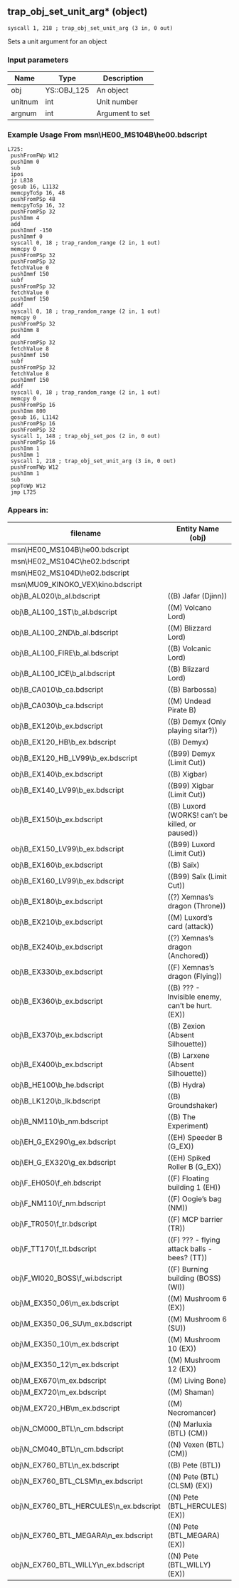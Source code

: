 ## trap_obj_set_unit_arg* (object)

`syscall 1, 218 ; trap_obj_set_unit_arg (3 in, 0 out)`

Sets a unit argument for an object

### Input parameters
| Name | Type | Description
|------|------|------------
| obj   | YS::OBJ_125   | An object
| unitnum   | int   | Unit number
| argnum   | int   | Argument to set


### Example Usage From msn\HE00_MS104B\he00.bdscript
```plaintext
L725:
 pushFromFWp W12
 pushImm 0
 sub 
 ipos 
 jz L838
 gosub 16, L1132
 memcpyToSp 16, 48
 pushFromPSp 48
 memcpyToSp 16, 32
 pushFromPSp 32
 pushImm 4
 add 
 pushImmf -150
 pushImmf 0
 syscall 0, 18 ; trap_random_range (2 in, 1 out)
 memcpy 0
 pushFromPSp 32
 pushFromPSp 32
 fetchValue 0
 pushImmf 150
 subf 
 pushFromPSp 32
 fetchValue 0
 pushImmf 150
 addf 
 syscall 0, 18 ; trap_random_range (2 in, 1 out)
 memcpy 0
 pushFromPSp 32
 pushImm 8
 add 
 pushFromPSp 32
 fetchValue 8
 pushImmf 150
 subf 
 pushFromPSp 32
 fetchValue 8
 pushImmf 150
 addf 
 syscall 0, 18 ; trap_random_range (2 in, 1 out)
 memcpy 0
 pushFromPSp 16
 pushImm 800
 gosub 16, L1142
 pushFromPSp 16
 pushFromPSp 32
 syscall 1, 148 ; trap_obj_set_pos (2 in, 0 out)
 pushFromPSp 16
 pushImm 1
 pushImm 1
 syscall 1, 218 ; trap_obj_set_unit_arg (3 in, 0 out)
 pushFromFWp W12
 pushImm 1
 sub 
 popToWp W12
 jmp L725
```


### Appears in:
| filename | Entity Name (obj)
|----------|-------------
| msn\HE00_MS104B\he00.bdscript       |           
| msn\HE02_MS104C\he02.bdscript       |           
| msn\HE02_MS104D\he02.bdscript       |           
| msn\MU09_KINOKO_VEX\kino.bdscript       |           
| obj\B_AL020\b_al.bdscript       | ((B) Jafar (Djinn))          
| obj\B_AL100_1ST\b_al.bdscript       | ((M) Volcano Lord)          
| obj\B_AL100_2ND\b_al.bdscript       | ((M) Blizzard Lord)          
| obj\B_AL100_FIRE\b_al.bdscript       | ((B) Volcanic Lord)          
| obj\B_AL100_ICE\b_al.bdscript       | ((B) Blizzard Lord)          
| obj\B_CA010\b_ca.bdscript       | ((B) Barbossa)          
| obj\B_CA030\b_ca.bdscript       | ((M) Undead Pirate B)          
| obj\B_EX120\b_ex.bdscript       | ((B) Demyx (Only playing sitar?))          
| obj\B_EX120_HB\b_ex.bdscript       | ((B) Demyx)          
| obj\B_EX120_HB_LV99\b_ex.bdscript       | ((B99) Demyx (Limit Cut))          
| obj\B_EX140\b_ex.bdscript       | ((B) Xigbar)          
| obj\B_EX140_LV99\b_ex.bdscript       | ((B99) Xigbar (Limit Cut))          
| obj\B_EX150\b_ex.bdscript       | ((B) Luxord (WORKS! can’t be killed, or paused))          
| obj\B_EX150_LV99\b_ex.bdscript       | ((B99) Luxord (Limit Cut))          
| obj\B_EX160\b_ex.bdscript       | ((B) Saïx)          
| obj\B_EX160_LV99\b_ex.bdscript       | ((B99) Saïx (Limit Cut))          
| obj\B_EX180\b_ex.bdscript       | ((?) Xemnas’s dragon (Throne))          
| obj\B_EX210\b_ex.bdscript       | ((M) Luxord’s card (attack))          
| obj\B_EX240\b_ex.bdscript       | ((?) Xemnas’s dragon (Anchored))          
| obj\B_EX330\b_ex.bdscript       | ((F) Xemnas’s dragon (Flying))          
| obj\B_EX360\b_ex.bdscript       | ((B) ??? - Invisible enemy, can’t be hurt. (EX))          
| obj\B_EX370\b_ex.bdscript       | ((B) Zexion (Absent Silhouette))          
| obj\B_EX400\b_ex.bdscript       | ((B) Larxene (Absent Silhouette))          
| obj\B_HE100\b_he.bdscript       | ((B) Hydra)          
| obj\B_LK120\b_lk.bdscript       | ((B) Groundshaker)          
| obj\B_NM110\b_nm.bdscript       | ((B) The Experiment)          
| obj\EH_G_EX290\g_ex.bdscript       | ((EH) Speeder B (G_EX))          
| obj\EH_G_EX320\g_ex.bdscript       | ((EH) Spiked Roller B (G_EX))          
| obj\F_EH050\f_eh.bdscript       | ((F) Floating building 1 (EH))          
| obj\F_NM110\f_nm.bdscript       | ((F) Oogie’s bag (NM))          
| obj\F_TR050\f_tr.bdscript       | ((F) MCP barrier (TR))          
| obj\F_TT170\f_tt.bdscript       | ((F) ??? - flying attack balls - bees? (TT))          
| obj\F_WI020_BOSS\f_wi.bdscript       | ((F) Burning building (BOSS) (WI))          
| obj\M_EX350_06\m_ex.bdscript       | ((M) Mushroom 6 (EX))          
| obj\M_EX350_06_SU\m_ex.bdscript       | ((M) Mushroom 6 (SU))          
| obj\M_EX350_10\m_ex.bdscript       | ((M) Mushroom 10 (EX))          
| obj\M_EX350_12\m_ex.bdscript       | ((M) Mushroom 12 (EX))          
| obj\M_EX670\m_ex.bdscript       | ((M) Living Bone)          
| obj\M_EX720\m_ex.bdscript       | ((M) Shaman)          
| obj\M_EX720_HB\m_ex.bdscript       | ((M) Necromancer)          
| obj\N_CM000_BTL\n_cm.bdscript       | ((N) Marluxia (BTL) (CM))          
| obj\N_CM040_BTL\n_cm.bdscript       | ((N) Vexen (BTL) (CM))          
| obj\N_EX760_BTL\n_ex.bdscript       | ((B) Pete (BTL))          
| obj\N_EX760_BTL_CLSM\n_ex.bdscript       | ((N) Pete (BTL) (CLSM) (EX))          
| obj\N_EX760_BTL_HERCULES\n_ex.bdscript       | ((N) Pete (BTL_HERCULES) (EX))          
| obj\N_EX760_BTL_MEGARA\n_ex.bdscript       | ((N) Pete (BTL_MEGARA) (EX))          
| obj\N_EX760_BTL_WILLY\n_ex.bdscript       | ((N) Pete (BTL_WILLY) (EX))          



